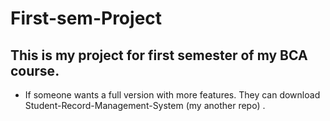 # First-sem-Project
## This is my project for first semester of my BCA course.

- If someone wants a full version with more features. They can download Student-Record-Management-System (my another repo) .

